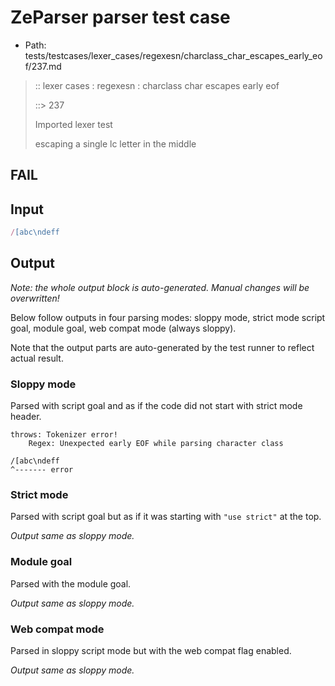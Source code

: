# ZeParser parser test case

- Path: tests/testcases/lexer_cases/regexesn/charclass_char_escapes_early_eof/237.md

> :: lexer cases : regexesn : charclass char escapes early eof
>
> ::> 237
>
> Imported lexer test
>
> escaping a single lc letter in the middle

## FAIL

## Input

`````js
/[abc\ndeff
`````

## Output

_Note: the whole output block is auto-generated. Manual changes will be overwritten!_

Below follow outputs in four parsing modes: sloppy mode, strict mode script goal, module goal, web compat mode (always sloppy).

Note that the output parts are auto-generated by the test runner to reflect actual result.

### Sloppy mode

Parsed with script goal and as if the code did not start with strict mode header.

`````
throws: Tokenizer error!
    Regex: Unexpected early EOF while parsing character class

/[abc\ndeff
^------- error
`````

### Strict mode

Parsed with script goal but as if it was starting with `"use strict"` at the top.

_Output same as sloppy mode._

### Module goal

Parsed with the module goal.

_Output same as sloppy mode._

### Web compat mode

Parsed in sloppy script mode but with the web compat flag enabled.

_Output same as sloppy mode._
